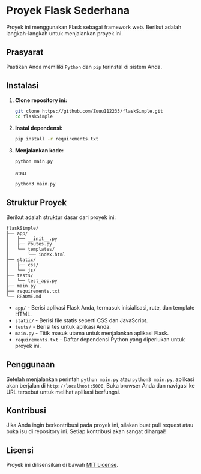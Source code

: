 # Proyek Flask Sederhana

Proyek ini menggunakan Flask sebagai framework web. Berikut adalah langkah-langkah untuk menjalankan proyek ini.

## Prasyarat

Pastikan Anda memiliki `Python` dan `pip` terinstal di sistem Anda.

## Instalasi

1. **Clone repository ini:**
   ```bash
   git clone https://github.com/Zuuu112233/flaskSimple.git
   cd flaskSimple
   ```

2. **Instal dependensi:**
   ```bash
   pip install -r requirements.txt
   ```

3. **Menjalankan kode:**
   ```bash
   python main.py
   ```
   atau
   ```bash
   python3 main.py
   ```

## Struktur Proyek

Berikut adalah struktur dasar dari proyek ini:

```
flaskSimple/
├── app/
│   ├── __init__.py
│   ├── routes.py
│   └── templates/
│       └── index.html
├── static/
│   ├── css/
│   └── js/
├── tests/
│   └── test_app.py
├── main.py
├── requirements.txt
└── README.md
```

- `app/` - Berisi aplikasi Flask Anda, termasuk inisialisasi, rute, dan template HTML.
- `static/` - Berisi file statis seperti CSS dan JavaScript.
- `tests/` - Berisi tes untuk aplikasi Anda.
- `main.py` - Titik masuk utama untuk menjalankan aplikasi Flask.
- `requirements.txt` - Daftar dependensi Python yang diperlukan untuk proyek ini.

## Penggunaan

Setelah menjalankan perintah `python main.py` atau `python3 main.py`, aplikasi akan berjalan di `http://localhost:5000`. Buka browser Anda dan navigasi ke URL tersebut untuk melihat aplikasi berfungsi.

## Kontribusi

Jika Anda ingin berkontribusi pada proyek ini, silakan buat pull request atau buka isu di repository ini. Setiap kontribusi akan sangat dihargai!

## Lisensi

Proyek ini dilisensikan di bawah [MIT License](LICENSE).
